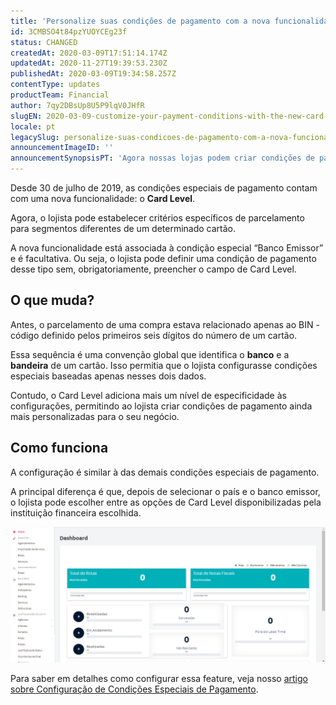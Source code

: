 ```yaml
---
title: 'Personalize suas condições de pagamento com a nova funcionalidade Card Level'
id: 3CMBSO4t84pzYUOYCEg23f
status: CHANGED
createdAt: 2020-03-09T17:51:14.174Z
updatedAt: 2020-11-27T19:39:53.230Z
publishedAt: 2020-03-09T19:34:58.257Z
contentType: updates
productTeam: Financial
author: 7qy2DBsUp8U5P9lqV0JHfR
slugEN: 2020-03-09-customize-your-payment-conditions-with-the-new-card-level-functionality
locale: pt
legacySlug: personalize-suas-condicoes-de-pagamento-com-a-nova-funcionalidade-card
announcementImageID: ''
announcementSynopsisPT: 'Agora nossas lojas podem criar condições de pagamento segmentadas por nível do cartão de crédito.'
---
```


Desde 30 de julho de 2019, as condições especiais de pagamento contam com uma nova funcionalidade: o __Card Level__.

Agora, o lojista pode estabelecer critérios específicos de parcelamento para segmentos diferentes de um determinado cartão.  

A nova funcionalidade está associada à condição especial “Banco Emissor” e é facultativa. Ou seja, o lojista pode definir uma condição de pagamento desse tipo sem, obrigatoriamente, preencher o campo de Card Level.

## O que muda?

Antes, o parcelamento de uma compra estava relacionado apenas ao BIN - código definido pelos primeiros seis dígitos do número de um cartão. 

Essa sequência é uma convenção global que identifica o __banco__ e a __bandeira__ de um cartão. Isso permitia que o lojista configurasse condições especiais baseadas apenas nesses dois dados. 

Contudo, o Card Level adiciona mais um nível de especificidade às configurações, permitindo ao lojista criar condições de pagamento ainda mais personalizadas para o seu negócio.

## Como funciona

A configuração é similar à das demais condições especiais de pagamento.

A principal diferença é que, depois de selecionar o país e o banco emissor, o lojista pode escolher entre as opções de Card Level disponibilizadas pela instituição financeira escolhida.

![comousarcardlevel](https://raw.githubusercontent.com/vtexdocs/help-center-content/refs/heads/main/_1.gif)

Para saber em detalhes como configurar essa feature, veja nosso [artigo sobre Configuração de Condições Especiais de Pagamento](https://help.vtex.com/pt/tutorial/special-conditions--tutorials_456).
